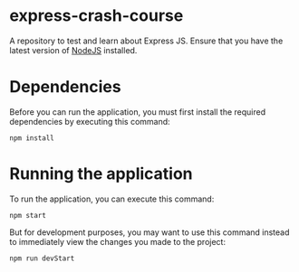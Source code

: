 # express-crash-course
A repository to test and learn about Express JS. Ensure that you have the latest version of [NodeJS](https://nodejs.org/en/) installed.

# Dependencies
Before you can run the application, you must first install the required dependencies by executing this command:
```
npm install
```

# Running the application
To run the application, you can execute this command:
```
npm start
```
But for development purposes, you may want to use this command instead to immediately view the changes you made to the project:
```
npm run devStart
```
